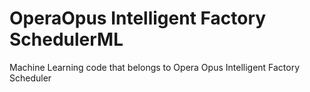 # OperaOpus Intelligent Factory SchedulerML
Machine Learning code that belongs to Opera Opus Intelligent Factory Scheduler
